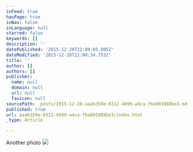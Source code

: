 ```yaml
---
inFeed: true
hasPage: true
inNav: false
inLanguage: null
starred: false
keywords: []
description: ''
datePublished: '2015-12-20T22:09:05.005Z'
dateModified: '2015-12-20T22:08:34.753Z'
title: ''
author: []
authors: []
publisher:
  name: null
  domain: null
  url: null
  favicon: null
sourcePath: _posts/2015-12-20-aaab359e-0312-4b99-a4ca-f6a001988be3.md
published: true
url: aaab359e-0312-4b99-a4ca-f6a001988be3/index.html
_type: Article

---
```

Another photo
![](https://the-grid-user-content.s3-us-west-2.amazonaws.com/1e13c72a-90d7-404a-8561-6f82cd1daad9.png)